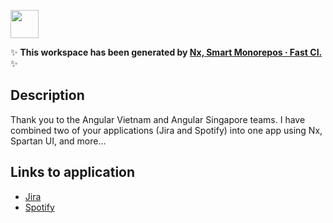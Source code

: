 <a alt="Nx logo" href="https://nx.dev" target="_blank" rel="noreferrer"><img src="https://raw.githubusercontent.com/nrwl/nx/master/images/nx-logo.png" width="45"></a>

✨ **This workspace has been generated by [Nx, Smart Monorepos · Fast CI.](https://nx.dev)** ✨

## Description

Thank you to the Angular Vietnam and Angular Singapore teams. I have combined two of your applications (Jira and Spotify) into one app using Nx, Spartan UI, and more...

## Links to application

- [Jira](https://nx-jira.vercel.app/)
- [Spotify](https://nx-spotify.vercel.app/)
